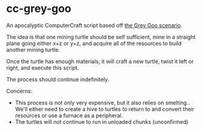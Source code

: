# cc-grey-goo
An apocalyptic ComputerCraft script based off [the Grey Goo scenario](https://en.wikipedia.org/wiki/Grey_goo).

The idea is that one mining turtle should be self sufficient, mine in a straight plane going either x+z or y+z, and acquire all of the resources to build another mining turtle.

Once the turtle has enough materials, it will craft a new turtle, twist it left or right, and execute this script.

The process should continue indefinitely.


Concerns:
* This process is not only very expensive, but it also relies on smelting.. We'll either need to create a hive to turtles to return to and convert their resources or use a furnace as a peripheral.
* The turtles will not continue to run in unloaded chunks (unconfirmed)
